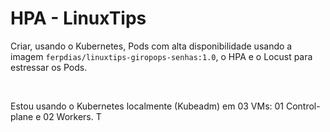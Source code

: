 # HPA - LinuxTips

Criar, usando o Kubernetes, Pods com alta disponibilidade usando a imagem `ferpdias/linuxtips-giropops-senhas:1.0`, o HPA e o Locust para estressar os Pods.

<br>

Estou usando o Kubernetes localmente (Kubeadm) em 03 VMs: 01 Control-plane e 02 Workers. T